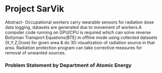 # Project SarVik

Abstract-
Occupational workers carry wearable sensors for radiation dose data logging, datasets are generated due to movement of workers.A computer code running on GPU/CPU is required which can solve reverse Boltzman Transport Equations(BTE) in offline mode using collected datasets (X,Y,Z,Dose) for given area & do 3D visualization of radiation source in that area. 
Radiation protection program can take corrective measures for removal of unwanted sources.

### Problem Statement by Department of Atomic Energy

